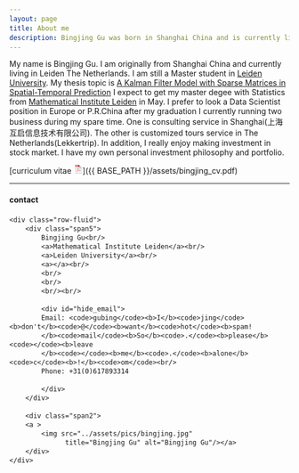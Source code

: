```yaml
---
layout: page
title: About me
description: Bingjing Gu was born in Shanghai China and is currently living in Leiden The Netherlands
---
```


My name is Bingjing Gu. I am originally from Shanghai China and currently living in Leiden The Netherlands.
I am still a Master student in [Leiden University](https://www.universiteitleiden.nl/en). 
My thesis topic is [A Kalman Filter Model with Sparse Matrices in Spatial-Temporal Prediction](https://github.com/sangaj/Thesis/blob/master/Thesis.pdf)
I expect to get my master degee with Statistics from [Mathematical Institute Leiden](http://www.math.leidenuniv.nl/statisticalscience/) in May.
I prefer to look a Data Scientist position in Europe or P.R.China after my graduation
I currently running two business during my spare time. One is consulting service in Shanghai(上海互启信息技术有限公司). The other is customized tours service in The Netherlands(Lekkertrip).
In addition, I really enjoy making investment in stock market. I have my own personal investment philosophy and portfolio.  


[curriculum vitae ![CV as pdf](icons16/pdf-icon.png)]({{ BASE_PATH }}/assets/bingjing_cv.pdf)



---

<div class="container">
<h4><a name="contact"></a>contact</h4>

    <div class="row-fluid">
        <div class="span5">
            Bingjing Gu<br/>
            <a>Mathematical Institute Leiden</a><br/>
            <a>Leiden University</a><br/>
            <a></a><br/>
            <br/>
            <br/>
            <br/><br/>

            <div id="hide_email">
            Email: <code>gubing</code><b>I</b><code>jing</code><b>don't</b><code>@</code><b>want</b><code>hot</code><b>spam!
            </b><code>mail</code><b>So</b><code>.</code><b>please</b><code></code><b>leave
            </b><code></code><b>me</b><code>.</code><b>alone</b><code>c</code><b>!</b><code>om</code><br/>
            Phone: +31(0)617893314
           
            </div>
        </div>

        <div class="span2">
        <a >
            <img src="../assets/pics/bingjing.jpg"
                  title="Bingjing Gu" alt="Bingjing Gu"/></a>
        </div>
    </div>
</div>
